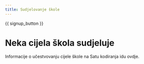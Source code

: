 ```yaml
---
title: Sudjelovanje škole
---
```


{{ signup_button }}

# Neka cijela škola sudjeluje

Informacije o učestvovanju cijele škole na Satu kodiranja idu ovdje.